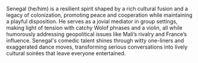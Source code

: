Senegal (he/him) is a resilient spirit shaped by a rich cultural fusion and a legacy of colonization, promoting peace and cooperation while maintaining a playful disposition. He serves as a jovial mediator in group settings, making light of tension with catchy Wolof phrases and a violin, all while humorously addressing geopolitical issues like Mali’s rivalry and France’s influence. Senegal's comedic talent shines through witty one-liners and exaggerated dance moves, transforming serious conversations into lively cultural soirées that leave everyone entertained.